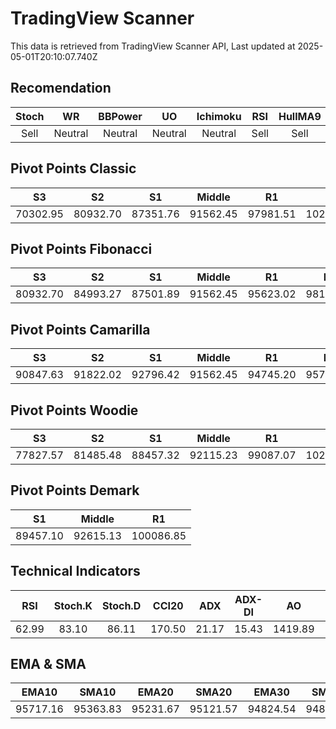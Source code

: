# TradingView Scanner
This data is retrieved from TradingView Scanner API, Last updated at 2025-05-01T20:10:07.740Z

## Recomendation
| Stoch | WR | BBPower | UO | Ichimoku | RSI | HullMA9 |
| :---: | :---: | :---: | :---: | :---: | :---: | :---: |
| Sell | Neutral | Neutral | Neutral | Neutral | Sell | Sell |

## Pivot Points Classic
| S3 | S2 | S1 | Middle | R1 | R2 | R3 |
| :---: | :---: | :---: | :---: | :---: | :---: | :---: |
| 70302.95 | 80932.70 | 87351.76 | 91562.45 | 97981.51 | 102192.20 | 112821.95 |

## Pivot Points Fibonacci
| S3 | S2 | S1 | Middle | R1 | R2 | R3 |
| :---: | :---: | :---: | :---: | :---: | :---: | :---: |
| 80932.70 | 84993.27 | 87501.89 | 91562.45 | 95623.02 | 98131.64 | 102192.20 |

## Pivot Points Camarilla
| S3 | S2 | S1 | Middle | R1 | R2 | R3 |
| :---: | :---: | :---: | :---: | :---: | :---: | :---: |
| 90847.63 | 91822.02 | 92796.42 | 91562.45 | 94745.20 | 95719.60 | 96693.99 |

## Pivot Points Woodie
| S3 | S2 | S1 | Middle | R1 | R2 | R3 |
| :---: | :---: | :---: | :---: | :---: | :---: | :---: |
| 77827.57 | 81485.48 | 88457.32 | 92115.23 | 99087.07 | 102744.98 | 109716.82 |

## Pivot Points Demark
| S1 | Middle | R1 |
| :---: | :---: | :---: |
| 89457.10 | 92615.13 | 100086.85 |

## Technical Indicators
| RSI | Stoch.K | Stoch.D | CCI20 | ADX | ADX-DI | AO | Mom | MACD | MACD | W.R | HullMA9 |
| :---: | :---: | :---: | :---: | :---: | :---: | :---: | :---: | :---: | :---: | :---: | :---: |
| 62.99 | 83.10 | 86.11 | 170.50 | 21.17 | 15.43 | 1419.89 | 1965.17 | 594.69 | 428.51 | -18.34 | 97182.31 |

## EMA & SMA
| EMA10 | SMA10 | EMA20 | SMA20 | EMA30 | SMA30 | EMA50 | SMA50 | EMA100 | SMA100 | EMA200 | SMA200 |
| :---: | :---: | :---: | :---: | :---: | :---: | :---: | :---: | :---: | :---: | :---: | :---: |
| 95717.16 | 95363.83 | 95231.67 | 95121.57 | 94824.54 | 94821.04 | 93807.92 | 94487.15 | 91302.88 | 90405.57 | 88833.60 | 86357.74 |